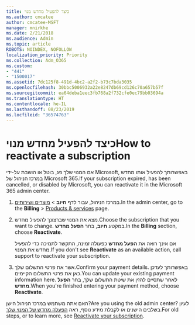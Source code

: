 ```yaml
---
title: כיצד להפעיל מחדש מנוי
ms.author: cmcatee
author: cmcatee-MSFT
manager: mnirkhe
ms.date: 2/21/2018
ms.audience: Admin
ms.topic: article
ROBOTS: NOINDEX, NOFOLLOW
localization_priority: Priority
ms.collection: Adm_O365
ms.custom:
- "441"
- "1500017"
ms.assetid: 7dc125f8-491d-4bc2-a2f2-b73c7bda3035
ms.openlocfilehash: 30bbc5006932a22e8247db69cd126c70a657b57f
ms.sourcegitcommit: ea64deba1eec3fb768a2f732cfe0ec79bb03694a
ms.translationtype: HT
ms.contentlocale: he-IL
ms.lasthandoff: 08/23/2019
ms.locfileid: "36574763"
---
```

# <a name="how-to-reactivate-a-subscription"></a><span data-ttu-id="d048b-102">כיצד להפעיל מחדש מנוי</span><span class="sxs-lookup"><span data-stu-id="d048b-102">How to reactivate a subscription</span></span>

<span data-ttu-id="d048b-103">אם המנוי שלך פג, בוטל או הושבת על-ידי Microsoft, באפשרותך להפעיל אותו מחדש במרכז הניהול של Microsoft 365.</span><span class="sxs-lookup"><span data-stu-id="d048b-103">If your subscription expired, has been cancelled, or disabled by Microsoft, you can reactivate it in the Microsoft 365 admin center.</span></span>
  
1. <span data-ttu-id="d048b-104">במרכז הניהול, עבור לדף **חיוב** \> [מוצרים ושירותים](https://go.microsoft.com/fwlink/p/?linkid=842054).</span><span class="sxs-lookup"><span data-stu-id="d048b-104">In the admin center, go to the **Billing** \> [Products & services](https://go.microsoft.com/fwlink/p/?linkid=842054) page.</span></span>

2. <span data-ttu-id="d048b-105">מצא את המנוי שברצונך להפעיל מחדש.</span><span class="sxs-lookup"><span data-stu-id="d048b-105">Choose the subscription that you want to change.</span></span> <span data-ttu-id="d048b-106">במקטע **חיוב**, בחר **הפעל מחדש**.</span><span class="sxs-lookup"><span data-stu-id="d048b-106">In the **Billing** section, choose **Reactivate**.</span></span>

    <span data-ttu-id="d048b-107">אם אינך רואה את **הפעל מחדש** כפעולה זמינה, התקשר לתמיכה כדי להפעיל מחדש את המנוי.</span><span class="sxs-lookup"><span data-stu-id="d048b-107">If you don't see **Reactivate** as an available action, call support to reactivate your subscription.</span></span>

3. <span data-ttu-id="d048b-108">אשר את פרטי התשלום שלך.</span><span class="sxs-lookup"><span data-stu-id="d048b-108">Confirm your payment details.</span></span> <span data-ttu-id="d048b-109">באפשרותך לעדכן כאן את פרטי התשלום הקיימים.</span><span class="sxs-lookup"><span data-stu-id="d048b-109">You can update your existing payment information here.</span></span> <span data-ttu-id="d048b-110">לאחר שתסיים להזין את שיטת התשלום שלך, בחר **הפעל מחדש**.</span><span class="sxs-lookup"><span data-stu-id="d048b-110">When you're finished entering your payment method, choose **Reactivate**.</span></span>

<span data-ttu-id="d048b-111">האם אתה משתמש במרכז הניהול הישן?</span><span class="sxs-lookup"><span data-stu-id="d048b-111">Are you using the old admin center?</span></span> <span data-ttu-id="d048b-112">לעיון בשלבים הישנים או לקבלת מידע נוסף, ראה [הפעלה מחדש של המנוי שלך](https://docs.microsoft.com/office365/admin/subscriptions-and-billing/reactivate-your-subscription).</span><span class="sxs-lookup"><span data-stu-id="d048b-112">For old steps, or to learn more, see [Reactivate your subscription](https://docs.microsoft.com/office365/admin/subscriptions-and-billing/reactivate-your-subscription).</span></span>
